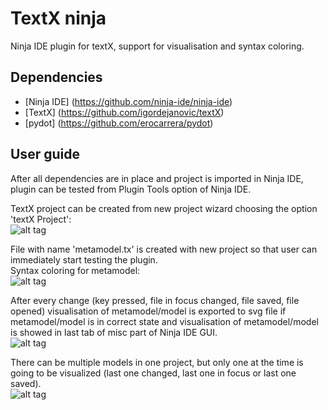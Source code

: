 # **TextX ninja**

Ninja IDE plugin for textX, support for visualisation and syntax coloring.

## **Dependencies**

- [Ninja IDE] (https://github.com/ninja-ide/ninja-ide)
- [TextX] (https://github.com/igordejanovic/textX)
- [pydot] (https://github.com/erocarrera/pydot)

## **User guide**

After all dependencies are in place and project is imported in Ninja IDE, 
plugin can be tested from Plugin Tools option of Ninja IDE.

TextX project can be created from new project wizard choosing the option 'textX Project':<br />
![alt tag](https://raw.githubusercontent.com/masatalovic/textX-ninja/master/art/new_project.png)

File with name 'metamodel.tx' is created with new project so that user can immediately start testing the plugin.<br />
Syntax coloring for metamodel:<br />
![alt tag](https://raw.githubusercontent.com/masatalovic/textX-ninja/master/art/metamodel.png)

After every change (key pressed, file in focus changed, file saved, file opened) visualisation of metamodel/model is exported to svg file 
if metamodel/model is in correct state and visualisation of metamodel/model is showed 
in last tab of misc part of Ninja IDE GUI.<br />
![alt tag](https://raw.githubusercontent.com/masatalovic/textX-ninja/master/art/metamodel_svg.png)

There can be multiple models in one project, but only one at the time is going to be visualized
(last one changed, last one in focus or last one saved).<br />
![alt tag](https://raw.githubusercontent.com/masatalovic/textX-ninja/master/art/model_svg.png)



